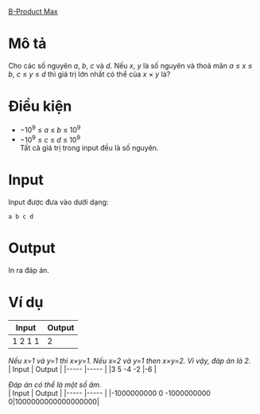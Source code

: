 [B-Product Max](https://atcoder.jp/contests/abc178/tasks/abc178_b)
# Mô tả
Cho các số nguyên *a*, *b*, *c* và *d*. Nếu *x*, *y* là số nguyên và thoả mãn *a* ≤ *x* ≤ *b*, *c* ≤ *y* ≤ *d* thì giá trị lớn nhất có thể của *x* × *y* là?
# Điều kiện
* −10<sup>9</sup> ≤ *a* ≤ *b* ≤ 10<sup>9</sup>
* −10<sup>9</sup> ≤ *c* ≤ *d* ≤ 10<sup>9</sup>\
Tất cả giá trị trong input đều là số nguyên.
# Input
Input được đưa vào dưới dạng:
```
a b c d
```
# Output
In ra đáp án.
# Ví dụ
| Input                     | Output            |
|-----                      |-----              |
|1 2 1 1                    |2                  |

<i>Nếu x=1 và y=1 thì x×y=1. Nếu x=2 và y=1 then x×y=2. Vì vậy, đáp án là 2.</i>
<br>
| Input                     | Output            |
|-----                      |-----              |
|3 5 -4 -2                  |-6                 |

<i>Đáp án có thể là một số âm.</i>
<br>
| Input                     | Output            |
|-----                      |-----              |
|-1000000000 0 -1000000000 0|1000000000000000000|
